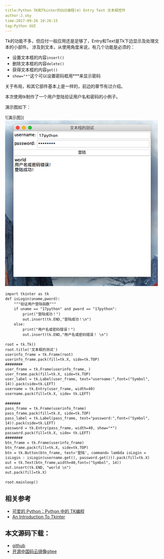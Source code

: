 ```yaml
---
title:Python TK和Tkinter的GUI编程(4) Entry Text 文本框控件
author:J.sky
time:2017-09-26 10:26:15
tag:Python GUI
---
```


Tk的功能不多，但应付一般应用还是足够了，Entry和Text是Tk下边显示及处理文本的小部件。
涉及到文本，从使用角度来说，有几个功能是必须的：

+ 设置文本框的内容`insert()`
+ 删除文本框的内容`delete()`
+ 获得文本框的内容`get()`
+ `show="*"`这个可以设置密码框用***来显示密码

关于布局，和其它部件基本上是一样的，前边的章节有过介绍。

本次使用tk制作了一个用户登陆验证用户名和密码的小例子。

演示图如下：

![演示图](![输入图片说明](assets/images/media/upload/2017/09/Snip20170926_4.png)

<pre><code class="python">import tkinter as tk
def isLogin(uname,pword):
    """验证用户登陆函数"""
    if uname == "17python" and pword == "17python":
        print("登陆成功！")
        out.insert(tk.END,"登陆成功！\n")
    else:
        print("用户名或密码错误！")
        out.insert(tk.END,"用户名或密码错误！ \n")

root = tk.Tk()
root.title('文本框的测试')
userinfo_frame = tk.Frame(root)
userinfo_frame.pack(fill=tk.X, side=tk.TOP)
########
user_frame = tk.Frame(userinfo_frame, )
user_frame.pack(fill=tk.X, side=tk.TOP)
user_label = tk.Label(user_frame, text="username:",font=("Symbol", 14)).pack(side=tk.LEFT)
username = tk.Entry(user_frame, width=40)
username.pack(fill=tk.X, side= tk.LEFT)

#######
pass_frame = tk.Frame(userinfo_frame)
pass_frame.pack(fill=tk.X, side=tk.TOP)
pass_label = tk.Label(pass_frame, text="password:",font=("Symbol", 14)).pack(side=tk.LEFT)
password = tk.Entry(pass_frame, width=40, show="*")
password.pack(fill=tk.X, side= tk.LEFT)
########
btn_frame = tk.Frame(userinfo_frame)
btn_frame.pack(fill=tk.X, side=tk.TOP)
btn = tk.Button(btn_frame, text='登陆', command= lambda isLogin = isLogin : isLogin(username.get(), password.get())).pack(fill=tk.X)
out = tk.Text(btn_frame,width=40,font=("Symbol", 14))
out.insert(tk.END, "world \n")
out.pack(fill=tk.X)

root.mainloop()
</code></pre>

## 相关参考

+ [可爱的 Python：Python 中的 TK编程](https://www.ibm.com/developerworks/cn/linux/sdk/python/charm-12/index.html)
+ [An Introduction To Tkinter](http://effbot.org/tkinterbook/tkinter-index.htm)

## 本文源码下载：

+ [github](https://github.com/bosichong/17python.com/tree/master/gui)
+ [开源中国码云镜像gitee](https://gitee.com/J_Sky/17python.com/tree/master/gui)